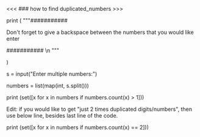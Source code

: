 <<< ### how to find duplicated_numbers >>>

print (
"""###########

Don't forget to give a backspace between
the numbers that you would like enter

########### \n """

)

s = input("Enter multiple numbers:")

numbers = list(map(int, s.split()))

print (set([x for x in numbers if numbers.count(x) > 1]))

Edit:  if you would like to get "just 2 times duplicated digits/numbers", then use below line, besides last line of the code. 

print (set([x for x in numbers if numbers.count(x) == 2]))
